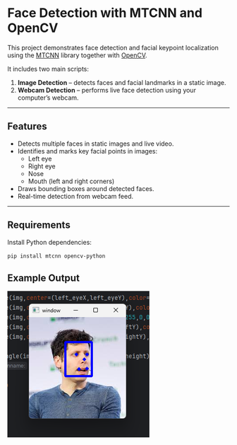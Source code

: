 # Face Detection with MTCNN and OpenCV

This project demonstrates face detection and facial keypoint localization using the [MTCNN](https://pypi.org/project/mtcnn/) library together with [OpenCV](https://opencv.org/).

It includes two main scripts:
1. **Image Detection** – detects faces and facial landmarks in a static image.  
2. **Webcam Detection** – performs live face detection using your computer’s webcam.

---

## Features
- Detects multiple faces in static images and live video.
- Identifies and marks key facial points in images:
  - Left eye
  - Right eye
  - Nose
  - Mouth (left and right corners)
- Draws bounding boxes around detected faces.
- Real-time detection from webcam feed.

---

## Requirements

Install Python dependencies:

```bash
pip install mtcnn opencv-python
```

## Example Output

![img.png](demo.png)